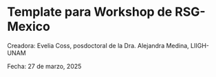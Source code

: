 # Template para Workshop de RSG-Mexico

Creadora: Evelia Coss, posdoctoral de la Dra. Alejandra Medina, LIIGH-UNAM

Fecha: 27 de marzo, 2025